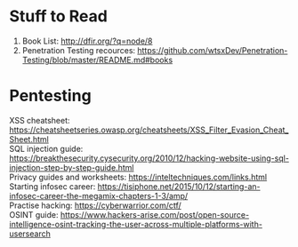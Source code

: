 # Stuff to Read
1. Book List: http://dfir.org/?q=node/8
2. Penetration Testing recources: https://github.com/wtsxDev/Penetration-Testing/blob/master/README.md#books

# Pentesting
XSS cheatsheet: https://cheatsheetseries.owasp.org/cheatsheets/XSS_Filter_Evasion_Cheat_Sheet.html <br>
SQL injection guide: https://breakthesecurity.cysecurity.org/2010/12/hacking-website-using-sql-injection-step-by-step-guide.html <br>
Privacy guides and worksheets: https://inteltechniques.com/links.html <br>
Starting infosec career: https://tisiphone.net/2015/10/12/starting-an-infosec-career-the-megamix-chapters-1-3/amp/<br>
Practise hacking: https://cyberwarrior.com/ctf/<br>
OSINT guide: https://www.hackers-arise.com/post/open-source-intelligence-osint-tracking-the-user-across-multiple-platforms-with-usersearch<br>

